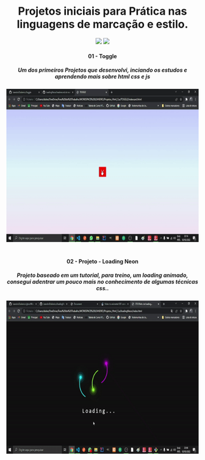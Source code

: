 <div align ="center">

<h1> Projetos iniciais para Prática nas linguagens de marcação e estilo.</h1>

<img height="180em" src="https://cdn.jsdelivr.net/gh/devicons/devicon/icons/html5/html5-plain-wordmark.svg" />
<img  height ="180em"src="https://cdn.jsdelivr.net/gh/devicons/devicon/icons/css3/css3-plain-wordmark.svg" />
<br>
<h4> 01 - Toggle</h4> 



##### Um dos primeiros  Projetos que desenvolvi, inciando os estudos e aprendendo mais sobre html css e js



<div align = "center">
  <img height="400em" src="https://github.com/LeandroDukievicz/toggle/blob/main/ezgif.com-gif-maker.gif"/>
  </div>

#


#### 02 - Projeto - Loading Neon


##### Projeto baseado em um tutorial, para treino, um loading animado, consegui adentrar um pouco mais no conhecimento de algumas técnicas css..


<div align ="center">
  <img height="400em" src="https://github.com/LeandroDukievicz/loadingNeon/blob/main/ezgif.com-gif-maker.gif"/>
  </div>
